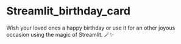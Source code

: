 # Streamlit_birthday_card

Wish your loved ones a happy birthday or use it for an other joyous occasion using the magic of Streamlit. 🪄✨
